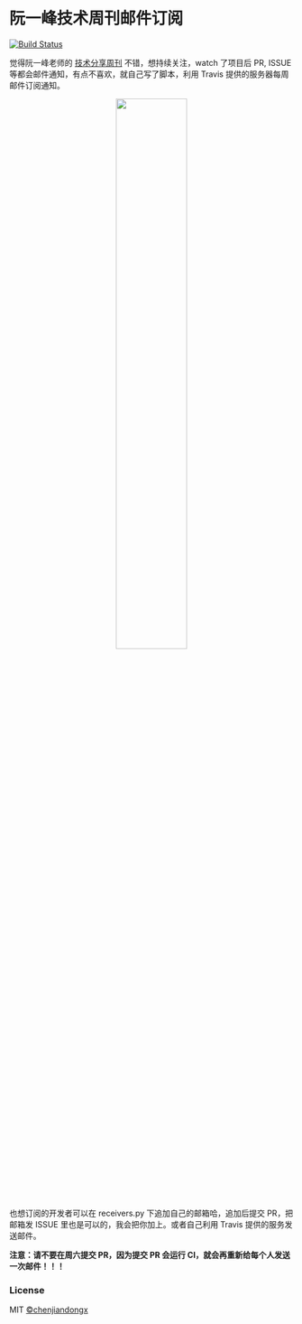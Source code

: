 # 阮一峰技术周刊邮件订阅

[![Build Status](https://travis-ci.org/chenjiandongx/weekly-email-subscribe.svg?branch=master)](https://travis-ci.org/chenjiandongx/weekly-email-subscribe)

觉得阮一峰老师的 [技术分享周刊](https://github.com/ruanyf/weekly) 不错，想持续关注，watch 了项目后 PR, ISSUE 等都会邮件通知，有点不喜欢，就自己写了脚本，利用 Travis 提供的服务器每周邮件订阅通知。

<div align="center">
    <img width="50%" src="https://user-images.githubusercontent.com/19553554/47614521-0832b000-dadc-11e8-9994-0951b75cae25.png">
</div>

也想订阅的开发者可以在 receivers.py 下追加自己的邮箱哈，追加后提交 PR，把邮箱发 ISSUE 里也是可以的，我会把你加上。或者自己利用 Travis 提供的服务发送邮件。

**注意：请不要在周六提交 PR，因为提交 PR 会运行 CI，就会再重新给每个人发送一次邮件！！！**

### License

MIT [©chenjiandongx](https://github.com/chenjiandongx)
